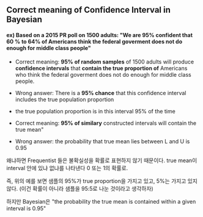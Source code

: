 ## Correct meaning of Confidence Interval in Bayesian


#### ex) Based on a 2015 PR poll on 1500 adults: "We are 95% confident that 60 % to 64% of Americans think the federal goverment does not do enough for middle class people"

* Correct meaning: **95% of random samples** of 1500 adults will produce **confidence intervals** that **contain the true proportion of** Americans who think the federal goverment does not do enough for middle class people.

* Wrong answer: There is a **95% chance** that this confidence interval includes the true population proportion
* the true population proportion is in this interval 95% of the time


* Correct meaning: **95% of similary** constructed intervals will contain the true mean"

* Wrong answer: the probability that true mean lies between L and U is 0.95

왜냐하면 Frequentist 들은 불확실성을 확률로 표현하지 않기 때문이다. true mean이 interval 안에 있냐 없냐를 나타낸다 0 또는 1의 확률로.

즉, 위의 예를 보면 샘플의 95%가 true proportion을 가지고 있고, 5%는 가지고 있지 않다. (이건 확률이 아니라 샘플을 95:5로 나눈 것이라고 생각하자)

하지만 Bayesian은 "the probability the true mean is contained within a given interval is 0.95"